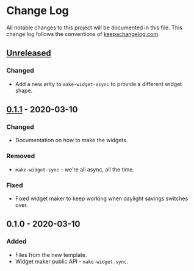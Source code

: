 # Change Log
All notable changes to this project will be documented in this file. This change log follows the conventions of [keepachangelog.com](http://keepachangelog.com/).

## [Unreleased]
### Changed
- Add a new arity to `make-widget-async` to provide a different widget shape.

## [0.1.1] - 2020-03-10
### Changed
- Documentation on how to make the widgets.

### Removed
- `make-widget-sync` - we're all async, all the time.

### Fixed
- Fixed widget maker to keep working when daylight savings switches over.

## 0.1.0 - 2020-03-10
### Added
- Files from the new template.
- Widget maker public API - `make-widget-sync`.

[Unreleased]: https://github.com/your-name/practise/compare/0.1.1...HEAD
[0.1.1]: https://github.com/your-name/practise/compare/0.1.0...0.1.1
